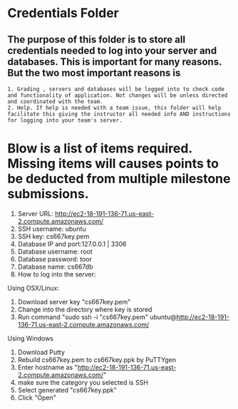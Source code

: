 # Credentials Folder

## The purpose of this folder is to store all credentials needed to log into your server and databases. This is important for many reasons. But the two most important reasons is
    1. Grading , servers and databases will be logged into to check code and functionality of application. Not changes will be unless directed and coordinated with the team.
    2. Help. If help is needed with a team issue, this folder will help facilitate this giving the instructor all needed info AND instructions for logging into your team's server. 


# Blow is a list of items required. Missing items will causes points to be deducted from multiple milestone submissions.

1.	Server URL: http://ec2-18-191-136-71.us-east-2.compute.amazonaws.com/
2.	SSH username: ubuntu
3.	SSH key: cs667key.pem
4.	Database IP and port:127.0.0.1 | 3306
5.	Database username: root
6.	Database password: toor
7.	Database name: cs667db
8.  How to log into the server:

Using OSX/Linux:
1.	Download server key "cs667key.pem"
2.	Change into the directory where key is stored
3.	Run command "sudo ssh -i "cs667key.pem" ubuntu@http://ec2-18-191-136-71.us-east-2.compute.amazonaws.com/

Using Windows
1.	Download Putty
2.	Rebuild cs667key.pem to cs667key.ppk by PuTTYgen
3.	Enter hostname as "http://ec2-18-191-136-71.us-east-2.compute.amazonaws.com/"
4.	make sure the category you selected is SSH
5.	Select generated "cs667key.ppk"
6.	Click "Open"




